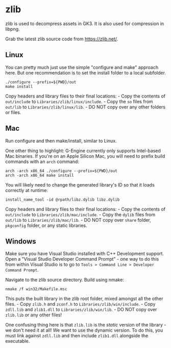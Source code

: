 # zlib
zlib is used to decompress assets in GK3. It is also used for compression in libpng.

Grab the latest zlib source code from https://zlib.net/.

## Linux
You can pretty much just use the simple "configure and make" approach here. But one recommendation is to set the install folder to a local subfolder.
```
./configure --prefix=${PWD}/out
make install
```

Copy headers and library files to their final locations:
	- Copy the contents of `out/include` to `Libraries/zlib/linux/include`.
	- Copy the `so` files from `out/lib` to `Libraries/zlib/linux/lib`.
	- DO NOT copy over any other folders or files.

## Mac
Run configure and then make/install, similar to Linux.

One other thing to highlight: G-Engine currently only supports Intel-based Mac binaries. If you're on an Apple Silicon Mac, you will need to prefix build commands with an `arch` command:
```
arch -arch x86_64 ./configure --prefix=${PWD}/out
arch -arch x86_64 make install
```

You will likely need to change the generated library's ID so that it loads correctly at runtime:
```
install_name_tool -id @rpath/libz.dylib libz.dylib
```

Copy headers and library files to their final locations:
	- Copy the contents of `out/include` to `Libraries/zlib/mac/include`.
	- Copy the `dylib` files from `out/lib` to `Libraries/zlib/mac/lib`.
	- DO NOT copy over `share` folder, `pkgconfig` folder, or any static libraries.

## Windows
Make sure you have Visual Studio installed with C++ Development support. Open a "Visual Studio Developer Command Prompt" - one way to do this from within Visual Studio is to go to `Tools > Command Line > Developer Command Prompt`.

Navigate to the zlib source directory. Build using nmake:
```
nmake /f win32/Makefile.msc
```

This puts the built library in the zlib root folder, mixed amongst all the other files.
	- Copy `zlib.h` and `zconf.h` to `Libraries/zlib/win/include`. 
	- Copy `zdll.lib` and `zlib1.dll` to `Libraries/zlib/win/lib`.
	- DO NOT copy over `zlib.lib` or any other files!

One confusing thing here is that `zlib.lib` is the _static_ version of the library - we don't need it at all! We want to use the dynamic version. To do this, you must link against `zdll.lib` and then include `zlib1.dll` alongside the executable.